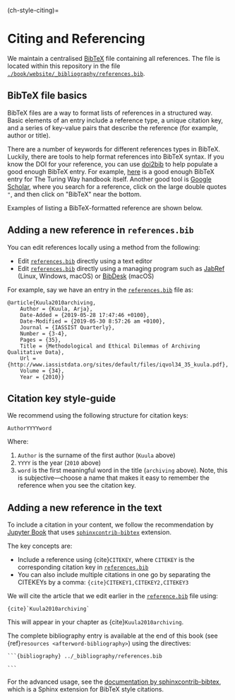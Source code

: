 (ch-style-citing)=
# Citing and Referencing

We maintain a centralised [BibTeX](http://www.bibtex.org/) file containing all references.
The file is located within this repository in the file
[`./book/website/_bibliography/references.bib`][turingbib].

## BibTeX file basics

BibTeX files are a way to format lists of references in a structured way.
Basic elements of an entry include a reference type, a unique citation key, and a series of key-value pairs that describe the reference (for example, author or title).

There are a number of keywords for different references types in BibTeX.
Luckily, there are tools to help format references into BibTeX syntax.
If you know the DOI for your reference, you can use [doi2bib](https://doi2bib.org/) to help populate a good enough BibTeX entry.
For example, [here](https://doi2bib.org/bib/https://doi.org/10.5281/zenodo.3233853) is a good enough BibTeX entry for The Turing Way handbook itself.
Another good tool is [Google Scholar](https://scholar.google.com/), where you search for a reference, click on the large double quotes `"`, and then click on "BibTeX" near the bottom.

Examples of listing a BibTeX-formatted reference are shown below.

## Adding a new reference in `references.bib`

You can edit references locally using a method from the following:

- Edit [`references.bib`][turingbib] directly using a text editor
- Edit [`references.bib`][turingbib] directly using a managing program such as [JabRef](http://www.jabref.org/) (Linux, Windows, macOS) or [BibDesk](https://bibdesk.sourceforge.io/) (macOS)

For example, say we have an entry in the [`references.bib`][turingbib] file as:

```
@article{Kuula2010archiving,
	Author = {Kuula, Arja},
	Date-Added = {2019-05-28 17:47:46 +0100},
	Date-Modified = {2019-05-30 8:57:26 am +0100},
	Journal = {IASSIST Quarterly},
	Number = {3-4},
	Pages = {35},
	Title = {Methodological and Ethical Dilemmas of Archiving Qualitative Data},
	Url = {http://www.iassistdata.org/sites/default/files/iqvol34_35_kuula.pdf},
	Volume = {34},
	Year = {2010}}
```

## Citation key style-guide

We recommend using the following structure for citation keys:

```
AuthorYYYYword
```

Where:

1. `Author` is the surname of the first author (`Kuula` above)
2. `YYYY` is the year (`2010` above)
3. `word` is the first meaningful word in the title (`archiving` above). Note, this is subjective―choose a name that makes it easy to remember the reference when you see the citation key.

## Adding a new reference in the text

To include a citation in your content, we follow the recommendation by [Jupyter Book](https://jupyterbook.org/content/citations.html) that uses [`sphinxcontrib-bibtex`](https://sphinxcontrib-bibtex.readthedocs.io/en/latest/) extension.

The key concepts are:

- Include a reference using {cite}`CITEKEY`, where `CITEKEY` is the corresponding citation key in [`references.bib`][turingbib]
- You can also include multiple citations in one go by separating the CITEKEYs by a comma: `{cite}CITEKEY1,CITEKEY2,CITEKEY3`

We will cite the article that we edit earlier in the [`reference.bib`][turingbib] file using:

```
{cite}`Kuula2010archiving`
```

This will appear in your chapter as {cite}`Kuula2010archiving`.

The complete bibliography entry is available at the end of this book (see {ref}`resources <afterword-bibliography>`) using the directives:

    ```{bibliography} ../_bibliography/references.bib

    ```

For the advanced usage, see the [documentation by sphinxcontrib-bibtex](https://sphinxcontrib-bibtex.readthedocs.io/en/latest/usage.html), which is a Sphinx extension for BibTeX style citations.

[turingbib]: https://github.com/alan-turing-institute/the-turing-way/blob/master/book/website/_bibliography/references.bib
